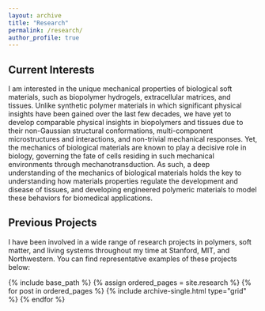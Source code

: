 ```yaml
---
layout: archive
title: "Research"
permalink: /research/
author_profile: true
---
```


## Current Interests

I am interested in the unique mechanical properties of biological soft materials, such as biopolymer hydrogels, extracellular matrices, and tissues. Unlike synthetic polymer materials in which significant physical insights have been gained over the last few decades, we have yet to develop comparable physical insights in biopolymers and tissues due to their non-Gaussian structural conformations, multi-component microstructures and interactions, and non-trivial mechanical responses. Yet, the mechanics of biological materials are known to play a decisive role in biology, governing the fate of cells residing in such mechanical environments through mechanotransduction. As such, a deep understanding of the mechanics of biological materials holds the key to understanding how materials properties regulate the development and disease of tissues, and developing engineered polymeric materials to model these behaviors for biomedical applications.   

## Previous Projects

I have been involved in a wide range of research projects in polymers, soft matter, and living systems throughout my time at Stanford, MIT, and Northwestern. You can find representative examples of these projects below:

{% include base_path %}
{% assign ordered_pages = site.research %}
{% for post in ordered_pages %} {% include archive-single.html type="grid" %} {% endfor %}
